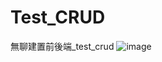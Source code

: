 # Test_CRUD
無聊建置前後端_test_crud
![image](https://github.com/user-attachments/assets/4228dad8-52f5-445f-924e-b57ffafabf29)

